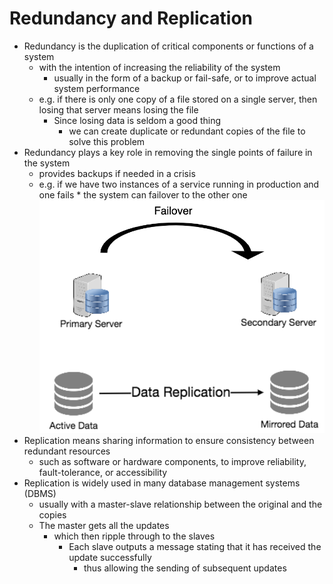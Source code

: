 # Redundancy and Replication

- Redundancy is the duplication of critical components or functions of a system
  - with the intention of increasing the reliability of the system
    - usually in the form of a backup or fail-safe, or to improve actual system performance
  - e.g. if there is only one copy of a file stored on a single server, then losing that server means losing the file
    - Since losing data is seldom a good thing
      - we can create duplicate or redundant copies of the file to solve this problem
- Redundancy plays a key role in removing the single points of failure in the system
  - provides backups if needed in a crisis
  - e.g. if we have two instances of a service running in production and one fails \* the system can failover to the other one
    ![alt text](https://github.com/reshinto/Basic_technologies_revision/raw/master/interviewPrep/system_design/images/redundancy.png "Redundancy")
- Replication means sharing information to ensure consistency between redundant resources
  - such as software or hardware components, to improve reliability, fault-tolerance, or accessibility
- Replication is widely used in many database management systems (DBMS)
  - usually with a master-slave relationship between the original and the copies
  - The master gets all the updates
    - which then ripple through to the slaves
      - Each slave outputs a message stating that it has received the update successfully
        - thus allowing the sending of subsequent updates
